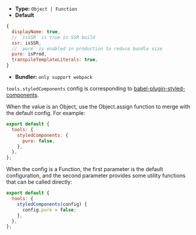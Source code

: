 - **Type:** `Object | Function`
- **Default**

```js
{
  displayName: true,
  // `isSSR` is true in SSR build
  ssr: isSSR,
  // `pure` is enabled in production to reduce bundle size
  pure: isProd,
  transpileTemplateLiterals: true,
}
```
- **Bundler:** `only support webpack`

`tools.styledComponents` config is corresponding to [babel-plugin-styled-components](https://github.com/styled-components/babel-plugin-styled-components).

When the value is an Object, use the Object.assign function to merge with the default config. For example:

```js
export default {
  tools: {
    styledComponents: {
      pure: false,
    },
  },
};
```

When the config is a Function, the first parameter is the default configuration, and the second parameter provides some utility functions that can be called directly:

```js
export default {
  tools: {
    styledComponents(config) {
      config.pure = false;
    },
  },
};
```
